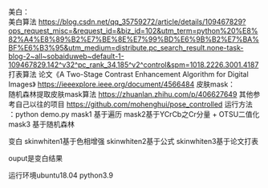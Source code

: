 美白：   
美白算法   https://blog.csdn.net/qq_35759272/article/details/109467829?ops_request_misc=&request_id=&biz_id=102&utm_term=python%20%E8%82%A4%E8%89%B2%E7%BE%8E%E7%99%BD%E6%9B%B2%E7%BA%BF%E6%B3%95&utm_medium=distribute.pc_search_result.none-task-blog-2~all~sobaiduweb~default-1-109467829.142^v32^pc_rank_34,185^v2^control&spm=1018.2226.3001.4187   
打表算法  论文《A Two-Stage Contrast Enhancement Algorithm for Digital Images》 https://ieeexplore.ieee.org/document/4566484
皮肤mask：   
随机森林提取皮肤mask算法  https://zhuanlan.zhihu.com/p/406627649
其他参考自己以往的项目  https://github.com/mohenghui/pose_controlled
运行方法 ：python demo.py 
mask1 基于遍历
mask2基于YCrCb之Cr分量 + OTSU二值化
mask3 基于随机森林

变白
skinwhiten1基于色相增强
skinwhiten2基于公式
skinwhiten3基于论文打表

ouput是变白结果

运行环境ubuntu18.04
python3.9